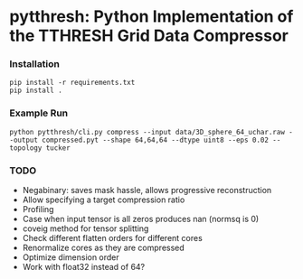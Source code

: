 # pytthresh: Python Implementation of the TTHRESH Grid Data Compressor

### Installation

```
pip install -r requirements.txt
pip install .
```

### Example Run

```
python pytthresh/cli.py compress --input data/3D_sphere_64_uchar.raw --output compressed.pyt --shape 64,64,64 --dtype uint8 --eps 0.02 --topology tucker
```

### TODO

- Negabinary: saves mask hassle, allows progressive reconstruction
- Allow specifying a target compression ratio
- Profiling
- Case when input tensor is all zeros produces nan (normsq is 0)
- coveig method for tensor splitting
- Check different flatten orders for different cores
- Renormalize cores as they are compressed
- Optimize dimension order
- Work with float32 instead of 64?
